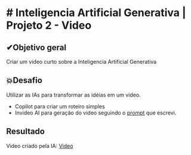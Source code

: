 # # Inteligencia Artificial Generativa | Projeto 2 - Video

## ✔Objetivo geral
Criar um video curto sobre a Inteligencia Artificial Generativa

## 💥Desafio
Utilizar as IAs para transformar as idéias em um video. 

- Copilot para criar um roteiro simples
- Invideo AI para geração do video seguindo o [prompt](https://github.com/CarlosJot4/Estudo-de-IA/blob/main/Projeto%202%20-%20video/prompt-AI%20(PTBR).md) que escrevi.

## Resultado
Video criado pela IA: [Video](https://www.instagram.com/reel/DCZ8DuqxwTf/?utm_source=ig_web_copy_link&igsh=MzRlODBiNWFlZA==)
